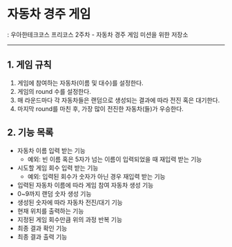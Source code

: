# 자동차 경주 게임

: 우아한테크코스 프리코스 2주차 - 자동차 경주 게임 미션을 위한 저장소

---

## 1. 게임 규칙

1. 게임에 참여하는 자동차(이름 및 대수)를 설정한다.
2. 게임의 round 수를 설정한다.
3. 매 라운드마다 각 자동차들은 랜덤으로 생성되는 결과에 따라 전진 혹은 대기한다. 
4. 마지막 round를 마친 후, 가장 많이 전진한 자동차(들)가 우승한다.

## 2. 기능 목록

- 자동차 이름 입력 받는 기능
    - 예외: 빈 이름 혹은 5자가 넘는 이름이 입력되었을 때 재입력 받는 기능
- 시도할 게임 회수 입력 받는 기능
    - 예외: 입력된 회수가 숫자가 아닌 경우 재입력 받는 기능
- 입력된 자동차 이름에 따라 게임 참여 자동차 생성 기능
- 0~9까지 랜덤 숫자 생성 기능
- 생성된 숫자에 따라 자동차 전진/대기 기능
- 현재 위치를 출력하는 기능
- 지정된 게임 회수만큼 위의 과정 반복 기능
- 최종 결과 확인 기능
- 최종 결과 출력 기능